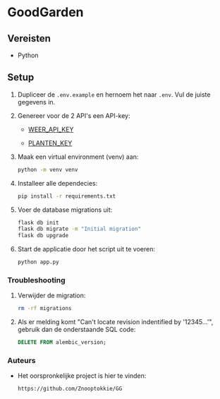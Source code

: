 # GoodGarden

## Vereisten

* Python

## Setup

1. Dupliceer de `.env.example` en hernoem het naar `.env`. Vul de juiste gegevens in.

2. Genereer voor de 2 API's een API-key:

    - [WEER_API_KEY](weerlive.nl)

    - [PLANTEN_KEY](perenual.com)

3. Maak een virtual environment (venv) aan:

    ```bash
    python -m venv venv
    ```

4. Installeer alle dependecies:

    ```bash
    pip install -r requirements.txt
    ```

5. Voer de database migrations uit:

    ```bash
    flask db init
    flask db migrate -m "Initial migration"
    flask db upgrade
    ```

6. Start de applicatie door het script uit te voeren:

      ```bash
      python app.py
      ```
### Troubleshooting

1. Verwijder de migration:
    ```bash
    rm -rf migrations
    ```

2. Als er melding komt "Can't locate revision indentified by '12345...'", gebruik dan de onderstaande SQL code:
    ```sql
    DELETE FROM alembic_version;
    ```

### Auteurs

-   Het oorspronkelijke project is hier te vinden:
    ```bash 
    https://github.com/Znooptokkie/GG
    ```
    